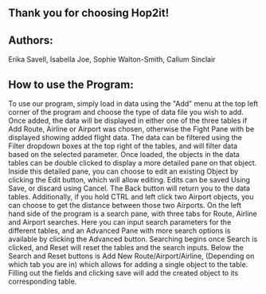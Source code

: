 Thank you for choosing Hop2it!
------------------------------

Authors:
--------

Erika Savell, Isabella Joe, Sophie Walton-Smith, Callum Sinclair

How to use the Program:
-----------------------

To use our program, simply load in data using the "Add" menu at the top left
corner of the program and choose the type of data file you wish to add.
Once added, the data will be displayed in either one of the three tables if
Add Route, Airline or Airport was chosen, otherwise the Fight Pane with be
displayed showing added flight data.
The data can be filtered using the Filter dropdown boxes at the top right of 
the tables, and will filter data based on the selected parameter.
Once loaded, the objects in the data tables can be double clicked to display a
more detailed pane on that object.
Inside this detailed pane, you can choose to edit an existing Object by
clicking the Edit button, which will allow editing.
Edits can be saved Using Save, or discard using Cancel. The Back button will
return you to the data tables. Additionally, if you hold CTRL and left click
two Airport objects, you can choose to get the distance between those two
Airports.
On the left hand side of the program is a search pane, with three tabs for
Route, Airline and Airport searches.
Here you can input search parameters for the different tables, and an Advanced
Pane with more search options is available by clicking the Advanced button. 
Searching begins once Search is clicked, and Reset will reset the tables and
the search inputs. Below the Search and Reset buttons is Add New
Route/Airport/Airline, (Depending on which tab you are in) which allows for 
adding a single object to the table. Filling out the fields and clicking save
will add the created object to its corresponding table.
